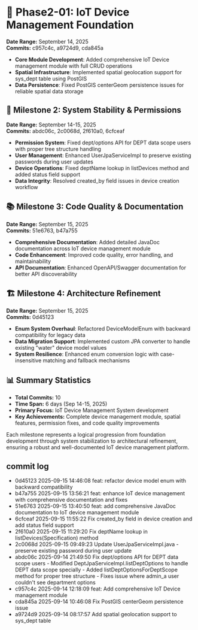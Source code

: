 # 🚀 **Phase2-01: IoT Device Management Foundation**

**Date Range:** September 14, 2025  
**Commits:** c957c4c, a9724d9, cda845a

- **Core Module Development**: Added comprehensive IoT Device management module with full CRUD operations
- **Spatial Infrastructure**: Implemented spatial geolocation support for sys_dept table using PostGIS
- **Data Persistence**: Fixed PostGIS centerGeom persistence issues for reliable spatial data storage

## 🔧 **Milestone 2: System Stability & Permissions**

**Date Range:** September 14-15, 2025  
**Commits:** abdc06c, 2c0068d, 2f610a0, 6cfceaf

- **Permission System**: Fixed dept/options API for DEPT data scope users with proper tree structure handling
- **User Management**: Enhanced UserJpaServiceImpl to preserve existing passwords during user updates
- **Device Operations**: Fixed deptName lookup in listDevices method and added status field support
- **Data Integrity**: Resolved created_by field issues in device creation workflow

## 📚 **Milestone 3: Code Quality & Documentation**

**Date Range:** September 15, 2025  
**Commits:** 51e6763, b47a755

- **Comprehensive Documentation**: Added detailed JavaDoc documentation across IoT device management module
- **Code Enhancement**: Improved code quality, error handling, and maintainability
- **API Documentation**: Enhanced OpenAPI/Swagger documentation for better API discoverability

## 🏗️ **Milestone 4: Architecture Refinement**

**Date Range:** September 15, 2025  
**Commits:** 0d45123

- **Enum System Overhaul**: Refactored DeviceModelEnum with backward compatibility for legacy data
- **Data Migration Support**: Implemented custom JPA converter to handle existing "water" device model values
- **System Resilience**: Enhanced enum conversion logic with case-insensitive matching and fallback mechanisms

## 📊 **Summary Statistics**

- **Total Commits:** 10
- **Time Span:** 6 days (Sep 14-15, 2025)
- **Primary Focus:** IoT Device Management System development
- **Key Achievements:** Complete device management module, spatial features, permission fixes, and code quality improvements

Each milestone represents a logical progression from foundation development through system stabilization to architectural refinement, ensuring a robust and well-documented IoT device management platform.

## commit log

- 0d45123 2025-09-15 14:46:08 feat: refactor device model enum with backward compatibility
- b47a755 2025-09-15 13:56:21 feat: enhance IoT device management with comprehensive documentation and fixes
- 51e6763 2025-09-15 13:40:50 feat: add comprehensive JavaDoc documentation to IoT device management module
- 6cfceaf 2025-09-15 11:55:22 Fix created_by field in device creation and add status field support
- 2f610a0 2025-09-15 11:29:20 Fix deptName lookup in listDevices(Specification) method 
- 2c0068d 2025-09-15 09:49:23 Update UserJpaServiceImpl.java - preserve existing password during user update
- abdc06c 2025-09-14 21:49:50 Fix dept/options API for DEPT data scope users - Modified DeptJpaServiceImpl.listDeptOptions to handle DEPT data scope specially - Added listDeptOptionsForDeptScope method for proper tree structure - Fixes issue where admin_a user couldn't see department options
- c957c4c 2025-09-14 12:18:09 feat: Add comprehensive IoT Device management module
- cda845a 2025-09-14 10:46:08 Fix PostGIS centerGeom persistence issue
- a9724d9 2025-09-14 08:17:57 Add spatial geolocation support to sys_dept table